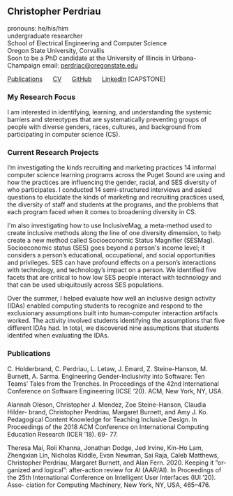 ## Christopher Perdriau
pronouns: he/his/him\
undergraduate researcher\
School of Electrical Engineering and Computer Science\
Oregon State University, Corvallis\
Soon to be a PhD candidate at the University of Illinois in Urbana-Champaign
email: perdriac@oregonstate.edu


[Publications](https://www.researchgate.net/profile/Christopher_Perdriau)      [CV](https://christopherperdriau.github.io/CV.pdf)      [GitHub](https://github.com/ChristopherPerdriau)      [LinkedIn](https://www.linkedin.com/in/christopher-perdriau-a79a59149/) [CAPSTONE] 

### My Research Focus
I am interested in identifying, learning, and understanding the systemic barriers and stereotypes that are systematically preventing groups of people with diverse genders, races, cultures, and background from participating in computer science (CS).

### Current Research Projects
I’m investigating the kinds recruiting and marketing practices 14 informal computer science learning programs across the Puget Sound are using and how the practices are influencing the gender, racial, and SES diversity of who participates. I conducted 14 semi-structured interviews and asked questions to elucidate the kinds of marketing and recruiting practices used, the diversity of staff and students at the programs, and the problems that each program faced when it comes to broadening diversity in CS.


I'm also investigating how to use InclusiveMag, a meta-method used to create inclusive methods along the line of one diversity dimension, to help create a new method called Socioeconomic Status Magnifier (SESMag). Socioeconomic status (SES) goes beyond a person's income level; it considers a person’s educational, occupational, and social opportunities and privileges. SES can have profound effects on a person’s interactions with technology, and technology’s impact on a person. We identified five facets that are critical to how low SES people interact with technology and that can be used ubiquitously across SES populations.


Over the summer, I helped evaluate how well an inclusive design activity (IDAs) enabled computing students to recognize and respond to the exclusionary assumptions built into human-computer interaction artifacts worked. The activity involved students identifying the assumptions that five different IDAs had. In total, we discovered nine assumptions that students identifed when evaluating the IDAs.

### Publications
C. Holderbrand, C. Perdriau, L. Letaw, J. Emard, Z. Steine-Hanson, M. Burnett, A. Sarma. Engineering Gender-Inclusivity into Software: Ten Teams’ Tales from the Trenches. In Proceedings of the 42nd International Conference on Software Engineering (ICSE ’20). ACM, New York, NY, USA.


Alannah Oleson, Christopher J. Mendez, Zoe Steine-Hanson, Claudia Hilder- brand, Christopher Perdriau, Margaret Burnett, and Amy J. Ko. Pedagogical Content Knowledge for Teaching Inclusive Design. In Proceedings of the 2018 ACM Conference on International Computing Education Research (ICER ’18). 69- 77.


Theresa Mai, Roli Khanna, Jonathan Dodge, Jed Irvine, Kin-Ho Lam, Zhengxian Lin, Nicholas Kiddle, Evan Newman, Sai Raja, Caleb Matthews, Christopher Perdriau, Margaret Burnett, and Alan Fern. 2020. Keeping it ”or- ganized and logical”: after-action review for AI (AAR/AI). In Proceedings of the 25th International Conference on Intelligent User Interfaces (IUI ’20). Asso- ciation for Computing Machinery, New York, NY, USA, 465–476.
